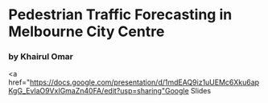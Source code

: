 # Pedestrian Traffic Forecasting in Melbourne City Centre
### by Khairul Omar

<a href="https://docs.google.com/presentation/d/1mdEAQ9iz1uUEMc6Xku6apKgG_EvlaO9VxIGmaZn40FA/edit?usp=sharing"Google Slides</a>

